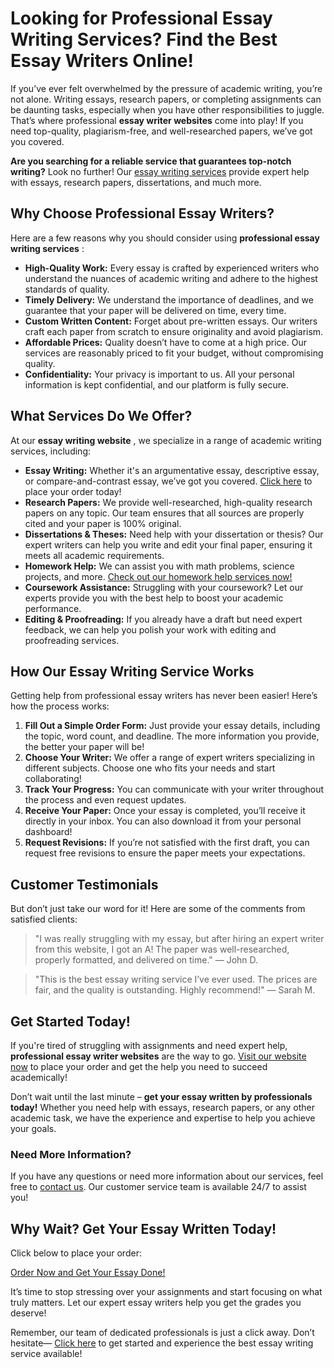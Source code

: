 # Looking for Professional Essay Writing Services? Find the Best Essay Writers Online!

If you’ve ever felt overwhelmed by the pressure of academic writing, you’re not alone. Writing essays, research papers, or completing assignments can be daunting tasks, especially when you have other responsibilities to juggle. That’s where professional **essay writer websites** come into play! If you need top-quality, plagiarism-free, and well-researched papers, we’ve got you covered.

**Are you searching for a reliable service that guarantees top-notch writing?** Look no further! Our [essay writing services](https://tinyurl.com/topessay?keyword=essay+writer+websites) provide expert help with essays, research papers, dissertations, and much more.

## Why Choose Professional Essay Writers?

Here are a few reasons why you should consider using **professional essay writing services** :

- **High-Quality Work:** Every essay is crafted by experienced writers who understand the nuances of academic writing and adhere to the highest standards of quality.
- **Timely Delivery:** We understand the importance of deadlines, and we guarantee that your paper will be delivered on time, every time.
- **Custom Written Content:** Forget about pre-written essays. Our writers craft each paper from scratch to ensure originality and avoid plagiarism.
- **Affordable Prices:** Quality doesn’t have to come at a high price. Our services are reasonably priced to fit your budget, without compromising quality.
- **Confidentiality:** Your privacy is important to us. All your personal information is kept confidential, and our platform is fully secure.

## What Services Do We Offer?

At our **essay writing website** , we specialize in a range of academic writing services, including:

- **Essay Writing:** Whether it's an argumentative essay, descriptive essay, or compare-and-contrast essay, we’ve got you covered. [Click here](https://tinyurl.com/topessay?keyword=essay+writer+websites) to place your order today!
- **Research Papers:** We provide well-researched, high-quality research papers on any topic. Our team ensures that all sources are properly cited and your paper is 100% original.
- **Dissertations & Theses:** Need help with your dissertation or thesis? Our expert writers can help you write and edit your final paper, ensuring it meets all academic requirements.
- **Homework Help:** We can assist you with math problems, science projects, and more. [Check out our homework help services now!](https://tinyurl.com/topessay?keyword=essay+writer+websites)
- **Coursework Assistance:** Struggling with your coursework? Let our experts provide you with the best help to boost your academic performance.
- **Editing & Proofreading:** If you already have a draft but need expert feedback, we can help you polish your work with editing and proofreading services.

## How Our Essay Writing Service Works

Getting help from professional essay writers has never been easier! Here’s how the process works:

1. **Fill Out a Simple Order Form:** Just provide your essay details, including the topic, word count, and deadline. The more information you provide, the better your paper will be!
2. **Choose Your Writer:** We offer a range of expert writers specializing in different subjects. Choose one who fits your needs and start collaborating!
3. **Track Your Progress:** You can communicate with your writer throughout the process and even request updates.
4. **Receive Your Paper:** Once your essay is completed, you’ll receive it directly in your inbox. You can also download it from your personal dashboard!
5. **Request Revisions:** If you’re not satisfied with the first draft, you can request free revisions to ensure the paper meets your expectations.

## Customer Testimonials

But don’t just take our word for it! Here are some of the comments from satisfied clients:

> "I was really struggling with my essay, but after hiring an expert writer from this website, I got an A! The paper was well-researched, properly formatted, and delivered on time." — John D.

> "This is the best essay writing service I’ve ever used. The prices are fair, and the quality is outstanding. Highly recommend!" — Sarah M.

## Get Started Today!

If you're tired of struggling with assignments and need expert help, **professional essay writer websites** are the way to go. [Visit our website now](https://tinyurl.com/topessay?keyword=essay+writer+websites) to place your order and get the help you need to succeed academically!

Don’t wait until the last minute – **get your essay written by professionals today!** Whether you need help with essays, research papers, or any other academic task, we have the experience and expertise to help you achieve your goals.

### Need More Information?

If you have any questions or need more information about our services, feel free to [contact us](https://tinyurl.com/topessay?keyword=essay+writer+websites). Our customer service team is available 24/7 to assist you!

## Why Wait? Get Your Essay Written Today!

Click below to place your order:

[Order Now and Get Your Essay Done!](https://tinyurl.com/topessay?keyword=essay+writer+websites)

It’s time to stop stressing over your assignments and start focusing on what truly matters. Let our expert essay writers help you get the grades you deserve!

Remember, our team of dedicated professionals is just a click away. Don’t hesitate— [Click here](https://tinyurl.com/topessay?keyword=essay+writer+websites) to get started and experience the best essay writing service available!
